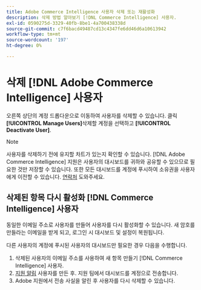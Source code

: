 ```yaml
---
title: Adobe Commerce Intelligence 사용자 삭제 또는 재활성화
description: 삭제 방법 알아보기 [!DNL Commerce Intelligence] 사용자.
exl-id: 0590275d-3329-40fb-8be1-4a700438338d
source-git-commit: c7f6bacd49487cd13c4347fe6dd46d6a10613942
workflow-type: tm+mt
source-wordcount: '197'
ht-degree: 0%

---
```


# 삭제 [!DNL Adobe Commerce Intelligence] 사용자

오른쪽 상단의 계정 드롭다운으로 이동하여 사용자를 삭제할 수 있습니다. 클릭 **[!UICONTROL Manage Users]**&#x200B;삭제할 계정을 선택하고 **[!UICONTROL Deactivate User]**.

>[!NOTE]
>
>사용자를 삭제하기 전에 유지할 차트가 있는지 확인할 수 있습니다. [!DNL Adobe Commerce Intelligence] 지원은 사용자의 대시보드를 귀하와 공유할 수 있으므로 필요한 것만 저장할 수 있습니다. 또한 모든 대시보드를 계정에 푸시하여 소유권을 사용자에게 이전할 수 있습니다. [연락처](../../guide-overview.md#Submitting-a-Support-Ticket) 도와주세요.

## 삭제된 항목 다시 활성화 [!DNL Commerce Intelligence] 사용자

동일한 이메일 주소로 사용자를 만들어 사용자를 다시 활성화할 수 있습니다. 새 암호를 만들라는 이메일을 받게 되고, 로그인 시 대시보드 및 설정이 복원됩니다.

다른 사용자의 계정에 푸시된 사용자의 대시보드만 필요한 경우 다음을 수행합니다.

1. 삭제된 사용자의 이메일 주소를 사용하여 새 항목 만들기 [!DNL Commerce Intelligence] 사용자.
1. [지원 알림](https://experienceleague.adobe.com/docs/commerce-knowledge-base/kb/troubleshooting/miscellaneous/mbi-service-policies.html) 사용자를 만든 후. 지원 팀에서 대시보드를 계정으로 전송합니다.
1. Adobe 지원에서 전송 사실을 알린 후 사용자를 다시 삭제할 수 있습니다.
